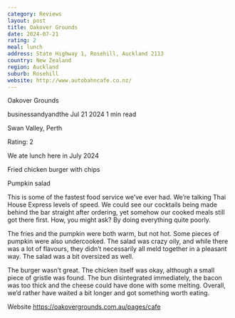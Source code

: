 ```yaml
---
category: Reviews
layout: post
title: Oakover Grounds
date: 2024-07-21
rating: 2
meal: lunch
address: State Highway 1, Rosehill, Auckland 2113
country: New Zealand
region: Auckland
suburb: Rosehill
website: http://www.autobahncafe.co.nz/
---
```


Oakover Grounds

businessandyandthe
Jul 21 2024
1 min read

Swan Valley, Perth

Rating: 2 

We ate lunch here in July 2024 

Fried chicken burger with chips 

Pumpkin salad 

This is some of the fastest food service we’ve ever had. We’re talking Thai House Express levels of speed. We could see our cocktails being made behind the bar straight after ordering, yet somehow our cooked meals still got there first. How, you might ask? By doing everything quite poorly. 

The fries and the pumpkin were both warm, but not hot. Some pieces of pumpkin were also undercooked. The salad was crazy oily, and while there was a lot of flavours, they didn’t necessarily all meld together in a pleasant way. The salad was a bit oversized as well. 

The burger wasn’t great. The chicken itself was okay, although a small piece of gristle was found. The bun disintegrated immediately, the bacon was too thick and the cheese could have done with some melting. Overall, we’d rather have waited a bit longer and got something worth eating. 

Website https://oakovergrounds.com.au/pages/cafe